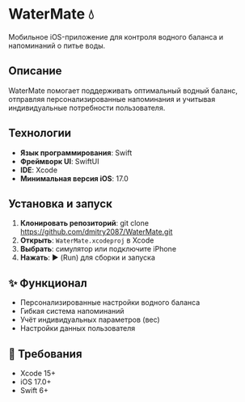 # WaterMate 💧

Мобильное iOS-приложение для контроля водного баланса и напоминаний о питье воды.

## Описание
WaterMate помогает поддерживать оптимальный водный баланс, отправляя персонализированные напоминания и учитывая индивидуальные потребности пользователя.

## Технологии
- **Язык программирования**: Swift
- **Фреймворк UI**: SwiftUI  
- **IDE**: Xcode
- **Минимальная версия iOS**: 17.0

## Установка и запуск

1. **Клонировать репозиторий**: git clone https://github.com/dmitry2087/WaterMate.git
2. **Открыть**: `WaterMate.xcodeproj` в Xcode
3. **Выбрать**: симулятор или подключите iPhone
4. **Нажать**: ▶️ (Run) для сборки и запуска

## ✨ Функционал
- Персонализированные настройки водного баланса
- Гибкая система напоминаний
- Учёт индивидуальных параметров (вес)
- Настройки данных пользователя

## 📝 Требования
- Xcode 15+
- iOS 17.0+
- Swift 6+
